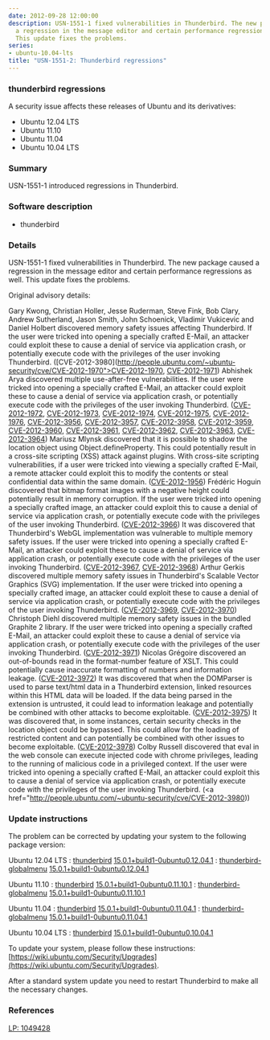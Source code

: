 ```yaml
---
date: 2012-09-28 12:00:00
description: USN-1551-1 fixed vulnerabilities in Thunderbird. The new package caused
  a regression in the message editor and certain performance regressions as well.
  This update fixes the problems.
series:
- ubuntu-10.04-lts
title: "USN-1551-2: Thunderbird regressions"
---
```


### thunderbird regressions

A security issue affects these releases of Ubuntu and its derivatives:

* Ubuntu 12.04 LTS
* Ubuntu 11.10
* Ubuntu 11.04
* Ubuntu 10.04 LTS

### Summary

USN-1551-1 introduced regressions in Thunderbird. 

### Software description

* thunderbird 

### Details

USN-1551-1 fixed vulnerabilities in Thunderbird. The new package caused a regression in the message editor and certain performance regressions as well. This update fixes the problems.

Original advisory details:

 Gary Kwong, Christian Holler, Jesse Ruderman, Steve Fink, Bob Clary, Andrew Sutherland, Jason Smith, John Schoenick, Vladimir Vukicevic and Daniel Holbert discovered memory safety issues affecting Thunderbird. If the user were tricked into opening a specially crafted E-Mail, an attacker could exploit these to cause a denial of service via application crash, or potentially execute code with the privileges of the user invoking Thunderbird. ([CVE-2012-3980](http://people.ubuntu.com/~ubuntu-security/cve/CVE-2012-1970">CVE-2012-1970</a>, <a href="http://people.ubuntu.com/~ubuntu-security/cve/CVE-2012-1971">CVE-2012-1971</a>) Abhishek Arya discovered multiple use-after-free vulnerabilities. If the user were tricked into opening a specially crafted E-Mail, an attacker could exploit these to cause a denial of service via application crash, or potentially execute code with the privileges of the user invoking Thunderbird. (<a href="http://people.ubuntu.com/~ubuntu-security/cve/CVE-2012-1972">CVE-2012-1972</a>, <a href="http://people.ubuntu.com/~ubuntu-security/cve/CVE-2012-1973">CVE-2012-1973</a>, <a href="http://people.ubuntu.com/~ubuntu-security/cve/CVE-2012-1974">CVE-2012-1974</a>, <a href="http://people.ubuntu.com/~ubuntu-security/cve/CVE-2012-1975">CVE-2012-1975</a>, <a href="http://people.ubuntu.com/~ubuntu-security/cve/CVE-2012-1976">CVE-2012-1976</a>, <a href="http://people.ubuntu.com/~ubuntu-security/cve/CVE-2012-3956">CVE-2012-3956</a>, <a href="http://people.ubuntu.com/~ubuntu-security/cve/CVE-2012-3957">CVE-2012-3957</a>, <a href="http://people.ubuntu.com/~ubuntu-security/cve/CVE-2012-3958">CVE-2012-3958</a>, <a href="http://people.ubuntu.com/~ubuntu-security/cve/CVE-2012-3959">CVE-2012-3959</a>, <a href="http://people.ubuntu.com/~ubuntu-security/cve/CVE-2012-3960">CVE-2012-3960</a>, <a href="http://people.ubuntu.com/~ubuntu-security/cve/CVE-2012-3961">CVE-2012-3961</a>, <a href="http://people.ubuntu.com/~ubuntu-security/cve/CVE-2012-3962">CVE-2012-3962</a>, <a href="http://people.ubuntu.com/~ubuntu-security/cve/CVE-2012-3963">CVE-2012-3963</a>, <a href="http://people.ubuntu.com/~ubuntu-security/cve/CVE-2012-3964">CVE-2012-3964</a>) Mariusz Mlynsk discovered that it is possible to shadow the location object using Object.defineProperty. This could potentially result in a cross-site scripting (XSS) attack against plugins. With cross-site scripting vulnerabilities, if a user were tricked into viewing a specially crafted E-Mail, a remote attacker could exploit this to modify the contents or steal confidential data within the same domain. (<a href="http://people.ubuntu.com/~ubuntu-security/cve/CVE-2012-1956">CVE-2012-1956</a>) Frédéric Hoguin discovered that bitmap format images with a negative height could potentially result in memory corruption. If the user were tricked into opening a specially crafted image, an attacker could exploit this to cause a denial of service via application crash, or potentially execute code with the privileges of the user invoking Thunderbird. (<a href="http://people.ubuntu.com/~ubuntu-security/cve/CVE-2012-3966">CVE-2012-3966</a>) It was discovered that Thunderbird&#39;s WebGL implementation was vulnerable to multiple memory safety issues. If the user were tricked into opening a specially crafted E-Mail, an attacker could exploit these to cause a denial of service via application crash, or potentially execute code with the privileges of the user invoking Thunderbird. (<a href="http://people.ubuntu.com/~ubuntu-security/cve/CVE-2012-3967">CVE-2012-3967</a>, <a href="http://people.ubuntu.com/~ubuntu-security/cve/CVE-2012-3968">CVE-2012-3968</a>) Arthur Gerkis discovered multiple memory safety issues in Thunderbird&#39;s Scalable Vector Graphics (SVG) implementation. If the user were tricked into opening a specially crafted image, an attacker could exploit these to cause a denial of service via application crash, or potentially execute code with the privileges of the user invoking Thunderbird. (<a href="http://people.ubuntu.com/~ubuntu-security/cve/CVE-2012-3969">CVE-2012-3969</a>, <a href="http://people.ubuntu.com/~ubuntu-security/cve/CVE-2012-3970">CVE-2012-3970</a>) Christoph Diehl discovered multiple memory safety issues in the bundled Graphite 2 library. If the user were tricked into opening a specially crafted E-Mail, an attacker could exploit these to cause a denial of service via application crash, or potentially execute code with the privileges of the user invoking Thunderbird. (<a href="http://people.ubuntu.com/~ubuntu-security/cve/CVE-2012-3971">CVE-2012-3971</a>) Nicolas Grégoire discovered an out-of-bounds read in the format-number feature of XSLT. This could potentially cause inaccurate formatting of numbers and information leakage. (<a href="http://people.ubuntu.com/~ubuntu-security/cve/CVE-2012-3972">CVE-2012-3972</a>) It was discovered that when the DOMParser is used to parse text/html data in a Thunderbird extension, linked resources within this HTML data will be loaded. If the data being parsed in the extension is untrusted, it could lead to information leakage and potentially be combined with other attacks to become exploitable. (<a href="http://people.ubuntu.com/~ubuntu-security/cve/CVE-2012-3975">CVE-2012-3975</a>) It was discovered that, in some instances, certain security checks in the location object could be bypassed. This could allow for the loading of restricted content and can potentially be combined with other issues to become exploitable. (<a href="http://people.ubuntu.com/~ubuntu-security/cve/CVE-2012-3978">CVE-2012-3978</a>) Colby Russell discovered that eval in the web console can execute injected code with chrome privileges, leading to the running of malicious code in a privileged context. If the user were tricked into opening a specially crafted E-Mail, an attacker could exploit this to cause a denial of service via application crash, or potentially execute code with the privileges of the user invoking Thunderbird. (<a href="http://people.ubuntu.com/~ubuntu-security/cve/CVE-2012-3980)) 

### Update instructions

The problem can be corrected by updating your system to the following package version:

Ubuntu 12.04 LTS
 : [thunderbird](https://launchpad.net/ubuntu/+source/thunderbird) <span> [15.0.1+build1-0ubuntu0.12.04.1](https://launchpad.net/ubuntu/+source/thunderbird/15.0.1+build1-0ubuntu0.12.04.1) </span> 
 : [thunderbird-globalmenu](https://launchpad.net/ubuntu/+source/thunderbird) <span> [15.0.1+build1-0ubuntu0.12.04.1](https://launchpad.net/ubuntu/+source/thunderbird/15.0.1+build1-0ubuntu0.12.04.1) </span> 

Ubuntu 11.10
 : [thunderbird](https://launchpad.net/ubuntu/+source/thunderbird) <span> [15.0.1+build1-0ubuntu0.11.10.1](https://launchpad.net/ubuntu/+source/thunderbird/15.0.1+build1-0ubuntu0.11.10.1) </span> 
 : [thunderbird-globalmenu](https://launchpad.net/ubuntu/+source/thunderbird) <span> [15.0.1+build1-0ubuntu0.11.10.1](https://launchpad.net/ubuntu/+source/thunderbird/15.0.1+build1-0ubuntu0.11.10.1) </span> 

Ubuntu 11.04
 : [thunderbird](https://launchpad.net/ubuntu/+source/thunderbird) <span> [15.0.1+build1-0ubuntu0.11.04.1](https://launchpad.net/ubuntu/+source/thunderbird/15.0.1+build1-0ubuntu0.11.04.1) </span> 
 : [thunderbird-globalmenu](https://launchpad.net/ubuntu/+source/thunderbird) <span> [15.0.1+build1-0ubuntu0.11.04.1](https://launchpad.net/ubuntu/+source/thunderbird/15.0.1+build1-0ubuntu0.11.04.1) </span> 

Ubuntu 10.04 LTS
 : [thunderbird](https://launchpad.net/ubuntu/+source/thunderbird) <span> [15.0.1+build1-0ubuntu0.10.04.1](https://launchpad.net/ubuntu/+source/thunderbird/15.0.1+build1-0ubuntu0.10.04.1) </span> 

To update your system, please follow these instructions: [https://wiki.ubuntu.com/Security/Upgrades](https://wiki.ubuntu.com/Security/Upgrades).

After a standard system update you need to restart Thunderbird to make all the necessary changes. 

### References

 [LP: 1049428](https://launchpad.net/bugs/1049428)
